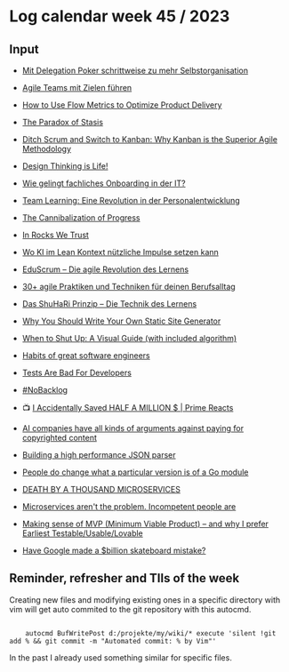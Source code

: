 # Log calendar week 45 / 2023

## Input

- [Mit Delegation Poker schrittweise zu mehr Selbstorganisation](https://cdi.digital/delegation-poker/)
- [Agile Teams mit Zielen führen](https://cdi.digital/fuehren-mit-zielen/)

- [How to Use Flow Metrics to Optimize Product Delivery](https://www.scrum.org/resources/blog/how-use-flow-metrics-optimize-product-delivery)
- [The Paradox of Stasis](https://www.lean-agility.de/2023/11/the-paradox-of-stasis.html)
- [Ditch Scrum and Switch to Kanban: Why Kanban is the Superior Agile Methodology](https://levelup.gitconnected.com/why-kanban-is-the-superior-agile-methodology-a-comprehensive-comparison-to-scrum-796f1b83b477)
- [Design Thinking is Life!](https://t2informatik.de/blog/design-thinking-is-life/)
- [Wie gelingt fachliches Onboarding in der IT?](https://t2informatik.de/blog/fachliches-onboarding-in-it/)
- [Team Learning: Eine Revolution in der Personalentwicklung](https://t2informatik.de/blog/team-learning-revolution-personalentwicklung/)
- [The Cannibalization of Progress](https://mdalmijn.com/p/the-cannibalization-of-progress)
- [In Rocks We Trust](https://mdalmijn.com/p/in-rocks-we-trust)
- [Wo KI im Lean Kontext nützliche Impulse setzen kann](https://www.geemco.de/artikel/wo-ki-im-lean-kontext-nuetzliche-impulse-setzen-kann/)


- [EduScrum – Die agile Revolution des Lernens](https://digitaleneuordnung.de/blog/eduscrum/)
- [30+ agile Praktiken und Techniken für deinen Berufsalltag](https://digitaleneuordnung.de/blog/agile-praktiken/)
- [Das ShuHaRi Prinzip – Die Technik des Lernens](https://digitaleneuordnung.de/blog/shu-ha-ri/)

- [Why You Should Write Your Own Static Site Generator](https://arne.me/articles/write-your-own-ssg)

- [When to Shut Up: A Visual Guide (with included algorithm)](https://shaungallagher.pressbin.com/blog/shut-up.html)

- [Habits of great software engineers](https://vadimkravcenko.com/shorts/habits-of-great-software-engineers/)

- [Tests Are Bad For Developers](https://www.amazingcto.com/tests-are-bad-for-developers/)

- [#NoBacklog](https://medium.com/codex/nobacklog-f70a25e9bc95)

- :tv: [I Accidentally Saved HALF A MILLION $ | Prime Reacts](https://www.youtube.com/watch?v=YCMtaTi6kMQ)
 

- [AI companies have all kinds of arguments against paying for copyrighted content](https://www.theverge.com/2023/11/4/23946353/generative-ai-copyright-training-data-openai-microsoft-google-meta-stabilityai)

- [Building a high performance JSON parser](https://dave.cheney.net/paste/gophercon-sg-2023.html)

- [People do change what a particular version is of a Go module](https://utcc.utoronto.ca/~cks/space/blog/programming/GoPeopleRedoModuleVersions)

- [DEATH BY A THOUSAND MICROSERVICES](https://renegadeotter.com/2023/09/10/death-by-a-thousand-microservices.html)

- [Microservices aren't the problem. Incompetent people are](https://nondv.wtf/blog/posts/microservices-arent-the-problem-incompetent-people-are.html)

- [Making sense of MVP (Minimum Viable Product) – and why I prefer Earliest Testable/Usable/Lovable](https://blog.crisp.se/2016/01/25/henrikkniberg/making-sense-of-mvp)

- [Have Google made a $billion skateboard mistake?](https://www.allankelly.net/archives/5536/have-google-made-a-billion-skateboard-mistake/)


## Reminder, refresher and TIls of the week

Creating new files and modifying existing ones in a specific directory with vim will get auto commited to the git repository with this autocmd.
~~~

    autocmd BufWritePost d:/projekte/my/wiki/* execute 'silent !git add % && git commit -m "Automated commit: % by Vim"'

~~~

In the past I already used something similar for specific files.


